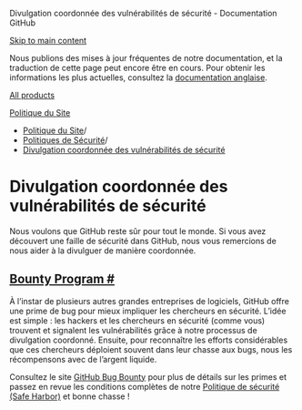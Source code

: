 Divulgation coordonnée des vulnérabilités de sécurité - Documentation GitHub

[Skip to main content](#main-content)

Nous publions des mises à jour fréquentes de notre documentation, et la traduction de cette page peut encore être en cours. Pour obtenir les informations les plus actuelles, consultez la [documentation anglaise](/en).

[All products](/fr)

[Politique du Site](/fr/site-policy)

* [Politique du Site](/fr/site-policy)/
* [Politiques de Sécurité](/fr/site-policy/security-policies)/
* [Divulgation coordonnée des vulnérabilités de sécurité](/fr/site-policy/security-policies/coordinated-disclosure-of-security-vulnerabilities)

Divulgation coordonnée des vulnérabilités de sécurité
==========

Nous voulons que GitHub reste sûr pour tout le monde. Si vous avez découvert une faille de sécurité dans GitHub, nous vous remercions de nous aider à la divulguer de manière coordonnée.

[Bounty Program #](#bounty-program)
----------

À l’instar de plusieurs autres grandes entreprises de logiciels, GitHub offre une prime de bug pour mieux impliquer les chercheurs en sécurité. L’idée est simple : les hackers et les chercheurs en sécurité (comme vous) trouvent et signalent les vulnérabilités grâce à notre processus de divulgation coordonné. Ensuite, pour reconnaître les efforts considérables que ces chercheurs déploient souvent dans leur chasse aux bugs, nous les récompensons avec de l’argent liquide.

Consultez le site [GitHub Bug Bounty](https://bounty.github.com) pour plus de détails sur les primes et passez en revue les conditions complètes de notre [Politique de sécurité (Safe Harbor)](/fr/site-policy/security-policies/github-bug-bounty-program-legal-safe-harbor) et bonne chasse !
